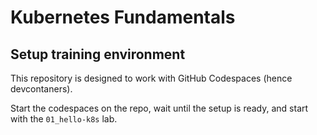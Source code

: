 # Kubernetes Fundamentals

## Setup training environment

This repository is designed to work with GitHub Codespaces (hence devcontaners).

Start the codespaces on the repo, wait until the setup is ready, and start with the `01_hello-k8s` lab.
